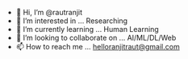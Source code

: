 - 👋 Hi, I’m @rautranjit
- 👀 I’m interested in ... Researching
- 🌱 I’m currently learning ... Human Learning
- 💞️ I’m looking to collaborate on ... AI/ML/DL/Web
- 📫 How to reach me ... helloranjitraut@gmail.com

<!---
rautranjit/rautranjit is a ✨ special ✨ repository because its `README.md` (this file) appears on your GitHub profile.
You can click the Preview link to take a look at your changes.
--->
